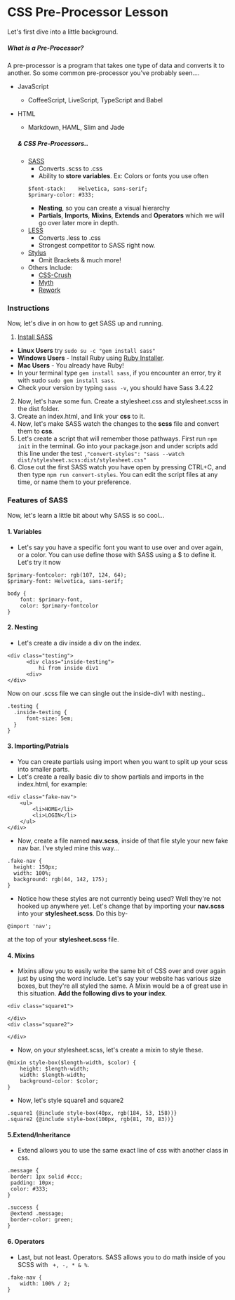 # CSS Pre-Processor Lesson
Let's first dive into a little background.
##### What is a Pre-Processor?
A pre-processor is a program that takes one type of data and converts it to another. So some common pre-processor you've probably seen....

* JavaScript
  * CoffeeScript, LiveScript, TypeScript and Babel

* HTML
  * Markdown, HAML, Slim and Jade

  #####  & CSS Pre-Processors..

  * [SASS](http://sass-lang.com/guide)
    * Converts .scss to .css
	* Ability to **store variables**. Ex: Colors or fonts you use often
	```
	$font-stack:    Helvetica, sans-serif;
	$primary-color: #333;
	```
	* **Nesting**, so you can create a visual hierarchy
	* **Partials**, **Imports**, **Mixins**, **Extends** and **Operators** which we will go over later more in depth.
  * [LESS](http://lesscss.org/features/)
    * Converts .less to .css
	* Strongest competitor to SASS right now.
  * [Stylus](http://stylus-lang.com/)
    * Omit Brackets & much more!
  * Others Include:
    * [CSS-Crush](http://the-echoplex.net/csscrush/)
	* [Myth](http://www.myth.io/)
	* [Rework](http://www.myth.io/)




### Instructions
Now, let's dive in on how to get SASS up and running.
1. [Install SASS](http://sass-lang.com/install)
 * **Linux Users** try ```sudo su -c "gem install sass"```
  * **Windows Users** - Install Ruby using [Ruby Installer](http://rubyinstaller.org/).
  * **Mac Users** - You already have Ruby!
  * In your terminal type ``` gem install sass ```, if you encounter an error, try it with sudo ``` sudo gem install sass ```.
  * Check your version by typing ```sass -v```, you should have Sass 3.4.22

2. Now, let's have some fun. Create a stylesheet.css and stylesheet.scss in the dist folder.
3. Create an index.html, and link your **css** to it.
4. Now, let's make SASS watch the changes to the **scss** file and convert them to **css**.
5. Let's create a script that will remember those pathways. First run ``` npm init ``` in the terminal. Go into your package.json and under scripts add this line under the test ```,"convert-styles": "sass --watch dist/stylesheet.scss:dist/stylesheet.css"```
6. Close out the first SASS watch you have open by pressing CTRL+C, and then type ```npm run convert-styles```. You can edit the script files at any time, or name them to your preference.

### Features of SASS
Now, let's learn a little bit about why SASS is so cool...
#### 1. Variables
  * Let's say you have a specific font you want to use over and over again, or a color. You can use define those with SASS using a $ to define it. Let's try it now
  ```
  $primary-fontcolor: rgb(107, 124, 64);
  $primary-font: Helvetica, sans-serif;

  body {
	  font: $primary-font,
	  color: $primary-fontcolor
  }
  ```

#### 2. Nesting
  * Let's create a div inside a div on the index.
  ```
  <div class="testing">
		<div class="inside-testing">
			hi from inside div1
		<div>
  </div>
  ```
  Now on our .scss file we can single out the inside-div1 with nesting..  
  ```
  .testing {
  	.inside-testing {
  		font-size: 5em;
  	}
  }
  ```


#### 3. Importing/Patrials
  * You can create partials using import when you want to split up your scss into smaller parts.
  * Let's create a really basic div to show partials and imports in the index.html, for example:
  ```
  <div class="fake-nav">
	  <ul>
		  <li>HOME</li>
		  <li>LOGIN</li>
	  </ul>
  </div>
  ```
  * Now, create a file named **nav.scss**, inside of that file style your new fake nav bar. I've styled mine this way...
  ```
  .fake-nav {
  	height: 150px;
  	width: 100%;
  	background: rgb(44, 142, 175);
  }
  ```
  * Notice how these styles are not currently being used? Well they're not hooked up anywhere yet. Let's change that by importing your **nav.scss** into your **stylesheet.scss**. Do this by-
  ```
  @import 'nav';
  ```
  at the top of your **stylesheet.scss** file.

#### 4. Mixins
  * Mixins allow you to easily write the same bit of CSS over and over again just by using the word include. Let's say your website has various size boxes, but they're all styled the same. A Mixin would be a of great use in this situation. **Add the following divs to your index**.
  ```
  <div class="square1">

  </div>
  <div class="square2">

  </div>
  ```
 * Now, on your stylesheet.scss, let's create a mixin to style these.
 ```
 @mixin style-box($length-width, $color) {
	 height: $length-width;
	 width: $length-width;
	 background-color: $color;
 }
 ```
 * Now, let's style square1 and square2
 ```
 .square1 {@include style-box(40px, rgb(184, 53, 158))}
 .square2 {@include style-box(100px, rgb(81, 70, 83))}

 ```


#### 5.Extend/Inheritance

 * Extend allows you to use the same exact line of css with another class in css.

 ```
 .message {
  border: 1px solid #ccc;
  padding: 10px;
  color: #333;
}

.success {
  @extend .message;
  border-color: green;
}
```

#### 6. Operators
* Last, but not least. Operators. SASS allows you to do math inside of you SCSS with ``` +, -, * & %```.
```
.fake-nav {
	width: 100% / 2;
}
```
